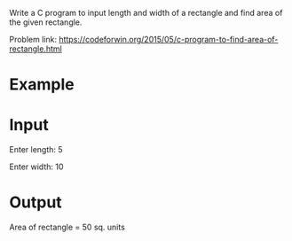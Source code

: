 Write a C program to input length and width of a rectangle and find area of the given rectangle.

Problem link: https://codeforwin.org/2015/05/c-program-to-find-area-of-rectangle.html

# Example
# Input
Enter length: 5

Enter width: 10
# Output
Area of rectangle = 50 sq. units

